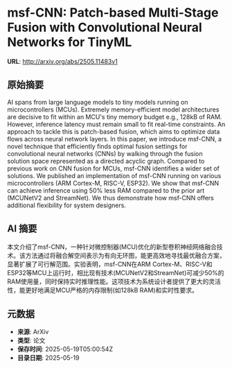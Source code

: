# msf-CNN: Patch-based Multi-Stage Fusion with Convolutional Neural Networks for TinyML

**URL**: http://arxiv.org/abs/2505.11483v1

## 原始摘要

AI spans from large language models to tiny models running on
microcontrollers (MCUs). Extremely memory-efficient model architectures are
decisive to fit within an MCU's tiny memory budget e.g., 128kB of RAM. However,
inference latency must remain small to fit real-time constraints. An approach
to tackle this is patch-based fusion, which aims to optimize data flows across
neural network layers. In this paper, we introduce msf-CNN, a novel technique
that efficiently finds optimal fusion settings for convolutional neural
networks (CNNs) by walking through the fusion solution space represented as a
directed acyclic graph. Compared to previous work on CNN fusion for MCUs,
msf-CNN identifies a wider set of solutions. We published an implementation of
msf-CNN running on various microcontrollers (ARM Cortex-M, RISC-V, ESP32). We
show that msf-CNN can achieve inference using 50% less RAM compared to the
prior art (MCUNetV2 and StreamNet). We thus demonstrate how msf-CNN offers
additional flexibility for system designers.


## AI 摘要

本文介绍了msf-CNN，一种针对微控制器(MCU)优化的新型卷积神经网络融合技术。该方法通过将融合解空间表示为有向无环图，能更高效地寻找最优融合方案，显著扩展了可行解范围。实验表明，msf-CNN在ARM Cortex-M、RISC-V和ESP32等MCU上运行时，相比现有技术(MCUNetV2和StreamNet)可减少50%的RAM使用量，同时保持实时推理性能。这项技术为系统设计者提供了更大的灵活性，能更好地满足MCU严格的内存限制(如128kB RAM)和实时性要求。

## 元数据

- **来源**: ArXiv
- **类型**: 论文
- **保存时间**: 2025-05-19T05:00:54Z
- **目录日期**: 2025-05-19
